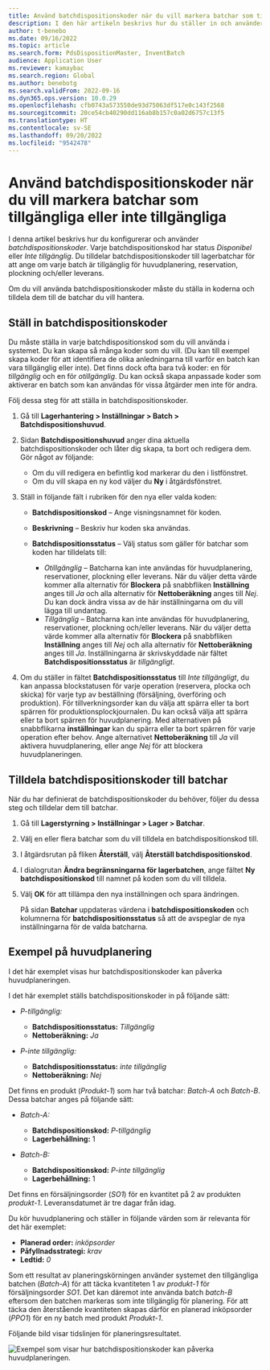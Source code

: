 ```yaml
---
title: Använd batchdispositionskoder när du vill markera batchar som tillgängliga eller inte tillgängliga
description: I den här artikeln beskrivs hur du ställer in och använder batchdispositionskoder för att markera batchar som tillgängliga eller inte är tillgängliga för användning i huvudplanering, reservation, plockning och/eller leverans.
author: t-benebo
ms.date: 09/16/2022
ms.topic: article
ms.search.form: PdsDispositionMaster, InventBatch
audience: Application User
ms.reviewer: kamaybac
ms.search.region: Global
ms.author: benebotg
ms.search.validFrom: 2022-09-16
ms.dyn365.ops.version: 10.0.29
ms.openlocfilehash: cfb0743a573550de93d75063df517e0c143f2568
ms.sourcegitcommit: 20ce54cb40290dd116ab8b157c0a02d6757c13f5
ms.translationtype: HT
ms.contentlocale: sv-SE
ms.lasthandoff: 09/20/2022
ms.locfileid: "9542478"
---
```

# <a name="use-batch-disposition-codes-to-mark-batches-as-available-or-unavailable"></a>Använd batchdispositionskoder när du vill markera batchar som tillgängliga eller inte tillgängliga

I denna artikel beskrivs hur du konfigurerar och använder *batchdispositionskoder*. Varje batchdispositionskod har status *Disponibel* eller *Inte tillgänglig*. Du tilldelar batchdispositionskoder till lagerbatchar för att ange om varje batch är tillgänglig för huvudplanering, reservation, plockning och/eller leverans.

Om du vill använda batchdispositionskoder måste du ställa in koderna och tilldela dem till de batchar du vill hantera.

## <a name="set-up-batch-disposition-codes"></a>Ställ in batchdispositionskoder

Du måste ställa in varje batchdispositionskod som du vill använda i systemet. Du kan skapa så många koder som du vill. (Du kan till exempel skapa koder för att identifiera de olika anledningarna till varför en batch kan vara tillgänglig eller inte). Det finns dock ofta bara två koder: en för *tillgänglig* och en för *otillgänglig*. Du kan också skapa anpassade koder som aktiverar en batch som kan användas för vissa åtgärder men inte för andra.

Följ dessa steg för att ställa in batchdispositionskoder.

1. Gå till **Lagerhantering \> Inställningar \> Batch \> Batchdispositionshuvud**.
1. Sidan **Batchdispositionshuvud** anger dina aktuella batchdispositionskoder och låter dig skapa, ta bort och redigera dem. Gör något av följande:

    - Om du vill redigera en befintlig kod markerar du den i listfönstret.
    - Om du vill skapa en ny kod väljer du **Ny** i åtgärdsfönstret.

1. Ställ in följande fält i rubriken för den nya eller valda koden:

    - **Batchdispositionskod** – Ange visningsnamnet för koden.
    - **Beskrivning** – Beskriv hur koden ska användas.
    - **Batchdispositionsstatus** – Välj status som gäller för batchar som koden har tilldelats till:

        - *Otillgänglig* – Batcharna kan inte användas för huvudplanering, reservationer, plockning eller leverans. När du väljer detta värde kommer alla alternativ för **Blockera** på snabbfliken **Inställning** anges till *Ja* och alla alternativ för **Nettoberäkning** anges till *Nej*. Du kan dock ändra vissa av de här inställningarna om du vill lägga till undantag.
        - *Tillgänglig* – Batcharna kan inte användas för huvudplanering, reservationer, plockning och/eller leverans. När du väljer detta värde kommer alla alternativ för **Blockera** på snabbfliken **Inställning** anges till *Nej* och alla alternativ för **Nettoberäkning** anges till *Ja*. Inställningarna är skrivskyddade när fältet **Batchdispositionsstatus** är *tillgängligt*.

1. Om du ställer in fältet **Batchdispositionsstatus** till *Inte tillgängligt*, du kan anpassa blockstatusen för varje operation (reservera, plocka och skicka) för varje typ av beställning (försäljning, överföring och produktion). För tillverkningsorder kan du välja att spärra eller ta bort spärren för produktionsplockjournalen. Du kan också välja att spärra eller ta bort spärren för huvudplanering. Med alternativen på snabbflikarna **inställningar** kan du spärra eller ta bort spärren för varje operation efter behov. Ange alternativet **Nettoberäkning** till *Ja* vill aktivera huvudplanering, eller ange *Nej* för att blockera huvudplaneringen.

## <a name="assign-batch-disposition-codes-to-batches"></a>Tilldela batchdispositionskoder till batchar

När du har definierat de batchdispositionskoder du behöver, följer du dessa steg och tilldelar dem till batchar.

1. Gå till **Lagerstyrning \> Inställningar \> Lager \> Batchar**.
1. Välj en eller flera batchar som du vill tilldela en batchdispositionskod till.
1. I åtgärdsrutan på fliken **Återställ**, välj **Återställ batchdispositionskod**.
1. I dialogrutan **Ändra begränsningarna för lagerbatchen**, ange fältet **Ny batchdispositionskod** till namnet på koden som du vill tilldela.
1. Välj **OK** för att tillämpa den nya inställningen och spara ändringen.

    På sidan **Batchar** uppdateras värdena i **batchdispositionskoden** och kolumnerna för **batchdispositionsstatus** så att de avspeglar de nya inställningarna för de valda batcharna.

## <a name="master-planning-example"></a>Exempel på huvudplanering

I det här exemplet visas hur batchdispositionskoder kan påverka huvudplaneringen.

I det här exemplet ställs batchdispositionskoder in på följande sätt:

- *P-tillgänglig:*

    - **Batchdispositionsstatus:** *Tillgänglig*
    - **Nettoberäkning:** *Ja*

- *P-inte tillgänglig:*

    - **Batchdispositionsstatus:** *inte tillgänglig*
    - **Nettoberäkning:** *Nej*

Det finns en produkt (*Produkt-1*) som har två batchar: *Batch-A* och *Batch-B*. Dessa batchar anges på följande sätt:

- *Batch-A:*

    - **Batchdispositionskod:** *P-tillgänglig*
    - **Lagerbehållning:** 1

- *Batch-B:*

    - **Batchdispositionskod:** *P-inte tillgänglig*
    - **Lagerbehållning:** 1

Det finns en försäljningsorder (*SO1*) för en kvantitet på 2 av produkten *produkt-1*. Leveransdatumet är tre dagar från idag.

Du kör huvudplanering och ställer in följande värden som är relevanta för det här exemplet:

- **Planerad order:** *inköpsorder*
- **Påfyllnadsstrategi:** *krav*
- **Ledtid:** *0*

Som ett resultat av planeringskörningen använder systemet den tillgängliga batchen (*Batch-A*) för att täcka kvantiteten 1 av *produkt-1* för försäljningsorder *SO1*. Det kan däremot inte använda batch *batch-B* eftersom den batchen markeras som inte tillgänglig för planering. För att täcka den återstående kvantiteten skapas därför en planerad inköpsorder (*PPO1*) för en ny batch med produkt *Produkt-1*.

Följande bild visar tidslinjen för planeringsresultatet.

![Exempel som visar hur batchdispositionskoder kan påverka huvudplaneringen.](media/batch-codes-planning-example.png "Exempel som visar hur batchdispositionskoder kan påverka huvudplaneringen")
